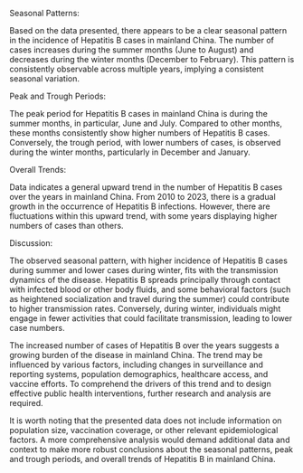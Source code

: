 Seasonal Patterns: 

Based on the data presented, there appears to be a clear seasonal pattern in the incidence of Hepatitis B cases in mainland China. The number of cases increases during the summer months (June to August) and decreases during the winter months (December to February). This pattern is consistently observable across multiple years, implying a consistent seasonal variation.

Peak and Trough Periods: 

The peak period for Hepatitis B cases in mainland China is during the summer months, in particular, June and July. Compared to other months, these months consistently show higher numbers of Hepatitis B cases. Conversely, the trough period, with lower numbers of cases, is observed during the winter months, particularly in December and January.

Overall Trends: 

Data indicates a general upward trend in the number of Hepatitis B cases over the years in mainland China. From 2010 to 2023, there is a gradual growth in the occurrence of Hepatitis B infections. However, there are fluctuations within this upward trend, with some years displaying higher numbers of cases than others.

Discussion: 

The observed seasonal pattern, with higher incidence of Hepatitis B cases during summer and lower cases during winter, fits with the transmission dynamics of the disease. Hepatitis B spreads principally through contact with infected blood or other body fluids, and some behavioral factors (such as heightened socialization and travel during the summer) could contribute to higher transmission rates. Conversely, during winter, individuals might engage in fewer activities that could facilitate transmission, leading to lower case numbers.

The increased number of cases of Hepatitis B over the years suggests a growing burden of the disease in mainland China. The trend may be influenced by various factors, including changes in surveillance and reporting systems, population demographics, healthcare access, and vaccine efforts. To comprehend the drivers of this trend and to design effective public health interventions, further research and analysis are required. 

It is worth noting that the presented data does not include information on population size, vaccination coverage, or other relevant epidemiological factors. A more comprehensive analysis would demand additional data and context to make more robust conclusions about the seasonal patterns, peak and trough periods, and overall trends of Hepatitis B in mainland China.